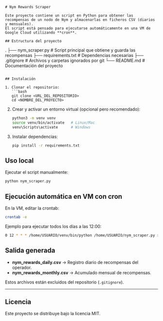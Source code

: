```
# Nym Rewards Scraper

Este proyecto contiene un script en Python para obtener las recompensas de un nodo de Nym y almacenarlas en ficheros CSV (diarios y mensuales).  
El script está pensado para ejecutarse automáticamente en una VM de Google Cloud utilizando **cron**.

## Estructura del proyecto

```

.
├── nym\_scraper.py          # Script principal que obtiene y guarda las recompensas
├── requirements.txt        # Dependencias necesarias
├── .gitignore              # Archivos y carpetas ignorados por git
└── README.md               # Documentación del proyecto

````

## Instalación

1. Clonar el repositorio:
   ```bash
   git clone <URL_DEL_REPOSITORIO>
   cd <NOMBRE_DEL_PROYECTO>
````

2. Crear y activar un entorno virtual (opcional pero recomendado):

   ```bash
   python3 -m venv venv
   source venv/bin/activate   # Linux/Mac
   venv\Scripts\activate      # Windows
   ```

3. Instalar dependencias:

   ```bash
   pip install -r requirements.txt
   ```

## Uso local

Ejecutar el script manualmente:

```bash
python nym_scraper.py
```

## Ejecución automática en VM con cron

En la VM, editar la crontab:

```bash
crontab -e
```

Ejemplo para ejecutar todos los días a las 12:00:

```bash
0 12 * * * /home/USUARIO/venv/bin/python /home/USUARIO/nym_scraper.py >> /home/USUARIO/log_nym.txt 2>&1
```

## Salida generada

* **nym\_rewards\_daily.csv** → Registro diario de recompensas del operador.
* **nym\_rewards\_monthly.csv** → Acumulado mensual de recompensas.

Estos archivos están excluidos del repositorio (`.gitignore`).

---

## Licencia

Este proyecto se distribuye bajo la licencia MIT.

```
```
